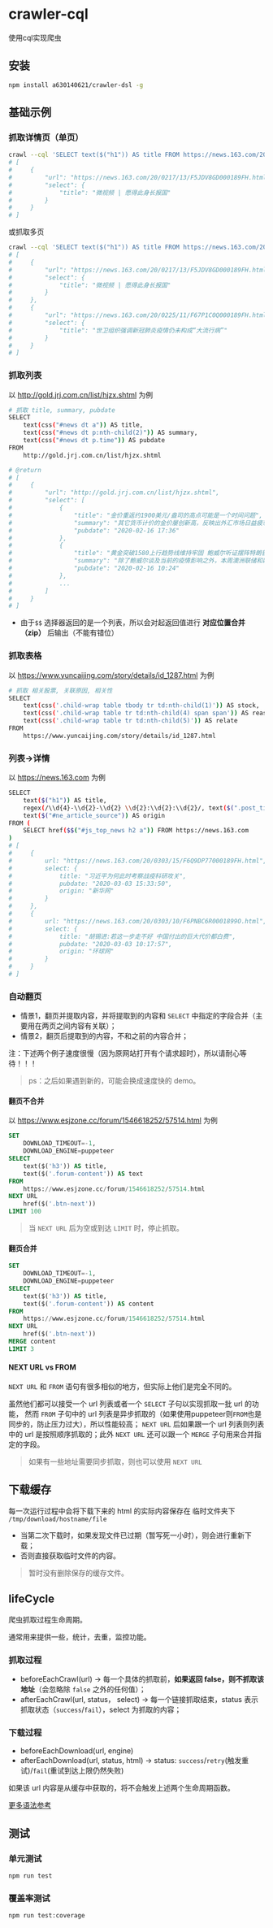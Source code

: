 # crawler-cql

使用cql实现爬虫

## 安装

```bash
npm install a630140621/crawler-dsl -g
```

## 基础示例

### 抓取详情页（单页）

```bash
crawl --cql 'SELECT text($("h1")) AS title FROM https://news.163.com/20/0217/13/F5JDV8GD000189FH.html'
# [
#     {
#         "url": "https://news.163.com/20/0217/13/F5JDV8GD000189FH.html",
#         "select": {
#             "title": "微视频 | 愿得此身长报国"
#         }
#     }
# ]
```

或抓取多页

```bash
crawl --cql 'SELECT text($("h1")) AS title FROM https://news.163.com/20/0217/13/F5JDV8GD000189FH.html, https://news.163.com/20/0225/11/F67P1C0Q000189FH.html'
# [
#     {
#         "url": "https://news.163.com/20/0217/13/F5JDV8GD000189FH.html",
#         "select": {
#             "title": "微视频 | 愿得此身长报国"
#         }
#     },
#     {
#         "url": "https://news.163.com/20/0225/11/F67P1C0Q000189FH.html",
#         "select": {
#             "title": "世卫组织强调新冠肺炎疫情仍未构成“大流行病”"
#         }
#     }
# ]
```

### 抓取列表

以 http://gold.jrj.com.cn/list/hjzx.shtml 为例

```bash
# 抓取 title, summary, pubdate
SELECT
    text(css("#news dt a")) AS title,
    text(css("#news dt p:nth-child(2)")) AS summary,
    text(css("#news dt p.time")) AS pubdate
FROM
    http://gold.jrj.com.cn/list/hjzx.shtml

# @return
# [
#     {
#         "url": "http://gold.jrj.com.cn/list/hjzx.shtml",
#         "select": [
#             {
#                 "title": "金价重返约1900美元/盎司的高点可能是一个时间问题",
#                 "summary": "其它货币计价的金价屡创新高，反映出外汇市场日益疲软。综合来看，周一操作上王金尧建议反弹高空为主，回调低多为辅；周一短期可关注上方1586-1590一线阻力，下方重点关注1565-1570一线支撑。",
#                 "pubdate": "2020-02-16 17:36"
#             },
#             {
#                 "title": "黄金突破1580上行趋势线维持牢固 鲍威尔听证摆阵特朗普",
#                 "summary": "除了鲍威尔谈及当前的疫情影响之外，本周澳洲联储和欧洲央行的经济学家均谈及疫情对年内经济的影响。",
#                 "pubdate": "2020-02-16 10:24"
#             },
#             ...
#         ]
#     }
# ]
```

* 由于`$$` 选择器返回的是一个列表，所以会对起返回值进行 __对应位置合并（zip）__ 后输出（不能有错位）

### 抓取表格

以 https://www.yuncaijing.com/story/details/id_1287.html 为例

```bash
# 抓取 相关股票, 关联原因, 相关性
SELECT
    text(css('.child-wrap table tbody tr td:nth-child(1)')) AS stock,
    text(css('.child-wrap table tr td:nth-child(4) span span')) AS reason,
    text(css('.child-wrap table tr td:nth-child(5)')) AS relate
FROM
    https://www.yuncaijing.com/story/details/id_1287.html
```

### 列表->详情

以 https://news.163.com 为例

```bash
SELECT
    text($("h1")) AS title,
    regex(/\\d{4}-\\d{2}-\\d{2} \\d{2}:\\d{2}:\\d{2}/, text($(".post_time_source"))) AS pubdate,
    text($("#ne_article_source")) AS origin
FROM (
    SELECT href($$("#js_top_news h2 a")) FROM https://news.163.com
)
# [
#     {
#         url: "https://news.163.com/20/0303/15/F6Q9DP77000189FH.html",
#         select: {
#             title: "习近平为何此时考察战疫科研攻关",
#             pubdate: "2020-03-03 15:33:50",
#             origin: "新华网"
#         }
#     },
#     {
#         url: "https://news.163.com/20/0303/10/F6PNBC6R0001899O.html",
#         select: {
#             title: "胡锡进:若这一步走不好 中国付出的巨大代价都白费",
#             pubdate: "2020-03-03 10:17:57",
#             origin: "环球网"
#         }
#     }
# ]
```

### 自动翻页

* 情景1，翻页并提取内容，并将提取到的内容和 `SELECT` 中指定的字段合并（主要用在两页之间内容有关联）；
* 情景2，翻页后提取到的内容，不和之前的内容合并；

注：下述两个例子速度很慢（因为原网站打开有个请求超时），所以请耐心等待！！！

> ps：之后如果遇到新的，可能会换成速度快的 demo。

#### 翻页不合并

以 https://www.esjzone.cc/forum/1546618252/57514.html 为例

```sql
SET
    DOWNLOAD_TIMEOUT=-1,
    DOWNLOAD_ENGINE=puppeteer
SELECT
    text($('h3')) AS title,
    text($('.forum-content')) AS text
FROM
    https://www.esjzone.cc/forum/1546618252/57514.html
NEXT URL
    href($('.btn-next'))
LIMIT 100
```

> 当 `NEXT URL` 后为空或到达 `LIMIT` 时，停止抓取。

#### 翻页合并

```sql
SET
    DOWNLOAD_TIMEOUT=-1,
    DOWNLOAD_ENGINE=puppeteer
SELECT
    text($('h3')) AS title,
    text($('.forum-content')) AS content
FROM
    https://www.esjzone.cc/forum/1546618252/57514.html
NEXT URL
    href($('.btn-next'))
MERGE content
LIMIT 3
```

#### NEXT URL vs FROM

`NEXT URL` 和 `FROM` 语句有很多相似的地方，但实际上他们是完全不同的。

虽然他们都可以接受一个 url 列表或者一个 `SELECT` 子句以实现抓取一批 url 的功能，
然而 `FROM` 子句中的 url 列表是异步抓取的（如果使用puppeteer则`FROM`也是同步的，防止压力过大），所以性能较高；
`NEXT URL` 后如果跟一个 url 列表则列表中的 url 是按照顺序抓取的；此外 `NEXT URL` 还可以跟一个 `MERGE` 子句用来合并指定的字段。

> 如果有一些地址需要同步抓取，则也可以使用 `NEXT URL`

## 下载缓存

每一次运行过程中会将下载下来的 html 的实际内容保存在 临时文件夹下 `/tmp/download/hostname/file`

* 当第二次下载时，如果发现文件已过期（暂写死一小时），则会进行重新下载；
* 否则直接获取临时文件的内容。

> 暂时没有删除保存的缓存文件。

## lifeCycle

爬虫抓取过程生命周期。

通常用来提供一些，统计，去重，监控功能。

### 抓取过程

<!-- * beforeCrawl(urls) -> 待抓取 url 列表，__如果返回一个数组，则抓取数组中指定的链接__（由于`NEXT URL`可能只有在抓取玩上一个页面才知道下一个页面的地址，所以不提供） -->
* beforeEachCrawl(url) -> 每一个具体的抓取前，__如果返回 false，则不抓取该地址__（会忽略除 `false` 之外的任何值）；
* afterEachCrawl(url, status， select) -> 每一个链接抓取结束，status 表示抓取状态（`success`/`fail`），select 为抓取的内容；
<!-- * afterCrawl(results) -> 一条语句执行完毕（`results`:`[{url: "", select: {}, status: ""}]`）； -->

### 下载过程

* beforeEachDownload(url, engine)
* afterEachDownload(url, status, html) -> status: `success`/`retry`(触发重试)/`fail`(重试到达上限仍然失败)

如果该 url 内容是从缓存中获取的，将不会触发上述两个生命周期函数。

[更多语法参考](docs/grammer.md)

## 测试

### 单元测试

```bash
npm run test
```

### 覆盖率测试

```bash
npm run test:coverage
```
